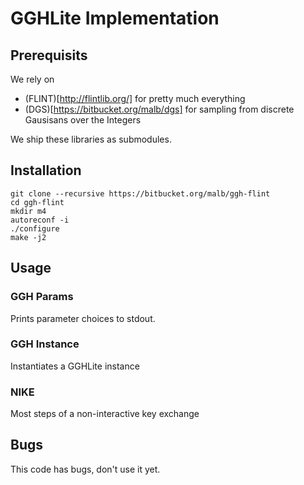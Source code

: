# GGHLite Implementation #

## Prerequisits ##

We rely on

 * (FLINT)[http://flintlib.org/] for pretty much everything
 * (DGS)[https://bitbucket.org/malb/dgs] for sampling from discrete Gausisans
   over the Integers

We ship these libraries as submodules.

## Installation ##

    git clone --recursive https://bitbucket.org/malb/ggh-flint
    cd ggh-flint
    mkdir m4
    autoreconf -i
    ./configure
    make -j2

## Usage ##

### GGH Params ###

Prints parameter choices to stdout.

### GGH Instance ###

Instantiates a GGHLite instance

### NIKE ###

Most steps of a non-interactive key exchange

## Bugs ##

This code has bugs, don't use it yet.

